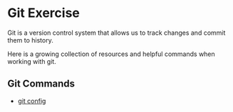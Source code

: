 # Git Exercise
Git is a version control system that allows us to track changes and commit them to history.

Here is a growing collection of resources and helpful commands when working with git.

## Git Commands
- [git config](./Commands/Configt.md)